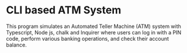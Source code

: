 # CLI based ATM System
This program simulates an Automated Teller Machine (ATM) system with Typescript, Node js, chalk and Inquirer where users can log in with a PIN code, perform various banking operations, and check their account balance.